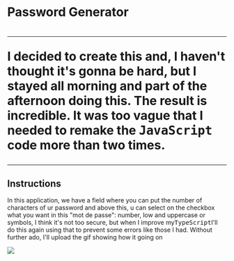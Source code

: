 <h1>Password Generator<h1>

<hr>

<p>I decided to create this and, I haven't thought it's gonna be hard, but I stayed all morning and part of the afternoon doing this. The result is incredible. It was too vague that I needed to remake the <kbd>JavaScript</kbd> code more than two times.</p>

<hr>

<h2>Instructions</h2>
<p>In this application, we have a field where you can put the number of characters of ur password and above this, u can select on the checkbox what you want in this "mot de passe": number, low and uppercase or symbols, I think it's not too secure, but when I improve my<kbd>TypeScript</kbd>I'll do this again using that to prevent some errors like those I had. Without further ado, I'll upload the gif showing how it going on</p>

<img src="/public/img/motDePasse">